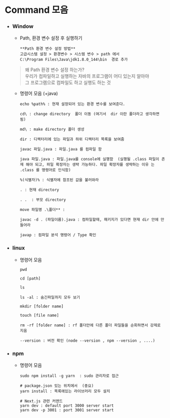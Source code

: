 # Command 모음

- ### Window
  - Path, 환경 변수 설정 후 실행하기
    ```text
    **Path 환경 변수 설정 방법**
    고급시스템 설정 > 환경변수 > 시스템 변수 > path 에서 
    C:\Program Files\Java\jdk1.8.0_144\bin  경로 추가
    ```
  > 왜 Path 환경 변수 설정 하는가?  
  > 우리가 컴파일하고 실행하는 자바의 프로그램이 어디 있는지 알아야    
  > 그 프로그램으로 컴파일도 하고 실행도 하는 것

  - 명령어 모음 (+java)
    ```shell
    echo %path% : 현재 설정되어 있는 환경 변수를 보여준다.

    cd\ : change directory  폴더 이동 (여기서  dir 이란 폴더라고 생각하면 됨)

    md\ : make directory 폴더 생성

    dir : 디렉터리에 있는 파일과 하위 디렉터리 목록을 보여줌

    javac 파일.java : 파일.java 를 컴파일 함

    java 파일.java : 파일.java를 console에 실행함  (실행될 .class 파일이 존재 해야 되고, 파일 확장자는 생략 가능하다. 파일 확장자를 생략하는 이유 는 .class 를 명령어로 인식함)

    %(식별자)% : 식별자에 참조된 값을 불러와라

    . : 현재 directory

    . .  : 부모 directory

    move 파일명 .\폴더** :

    javac -d . (파일이름).java : 컴파일할때, 패키지가 있다면 현재 dir 안에 만들어라

    javap : 컴파일 분석 명령어 / Type 확인
    ```

- ### linux
  - 명령어 모음
    ```shell
    pwd

    cd [path]

    ls 

    ls -al : 숨긴파일까지 모두 보기

    mkdir [folder name] 

    touch [file name]

    rm -rf [folder name] : rf 폴더안에 다른 폴더 파일들을 순회하면서 강제로 지움

    --version : 버전 확인 (node --version , npm --version , ....)
    ```

- ### npm
  - 명령어 모음
    ```shell
    sudo npm install -g yarn  : sudo 관리자로 접근

    # package.json 있는 위치에서  (중요)
    yarn install : 목록에있는 라이브러리 모두 설치

    # Next.js 관련 커맨드
    yarn dev : default port 3000 server start
    yarn dev -p 3001 : port 3001 server start
    ```
